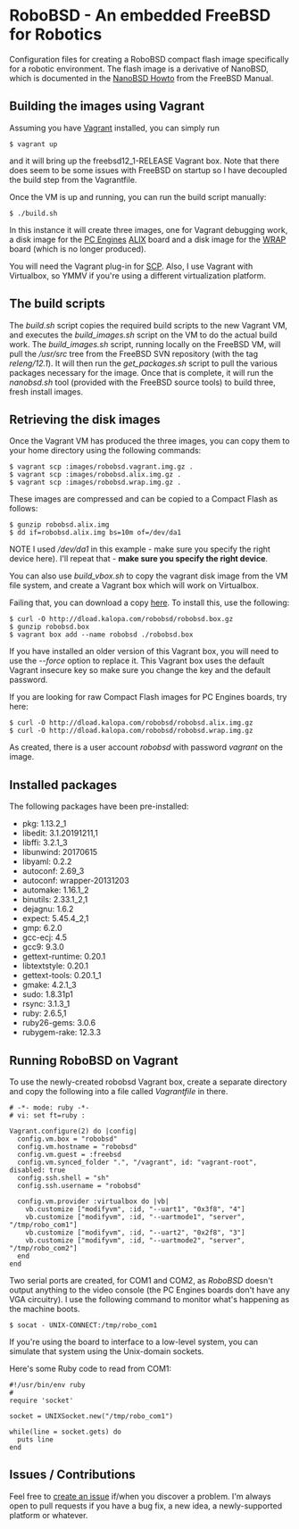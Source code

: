 # RoboBSD - An embedded FreeBSD for Robotics

Configuration files for creating a RoboBSD compact flash image
specifically for a robotic environment.
The flash image is a derivative of NanoBSD,
which is documented in the
[NanoBSD Howto](https://www.freebsd.org/doc/en/articles/nanobsd/howto.html)
from the FreeBSD Manual.

## Building the images using Vagrant

Assuming you have [Vagrant](https://www.vagrantup.com/)
installed, you can simply run

    $ vagrant up

and it will bring up the freebsd12\_1-RELEASE Vagrant box.
Note that there does seem to be some issues with FreeBSD on startup so
I have decoupled the build step from the Vagrantfile.

Once the VM is up and running, you can run the build script manually:

    $ ./build.sh

In this instance it will create three images, one for Vagrant debugging work,
a disk image for the
[PC Engines](http://pcengines.ch/)
[ALIX](http://pcengines.ch/alix.htm) board and a disk image for the
[WRAP](http://pcengines.ch/wrap.htm) board (which is no longer produced).

You will need the Vagrant plug-in for
[SCP](https://github.com/invernizzi/vagrant-scp).
Also, I use Vagrant with Virtualbox, so YMMV if you're using
a different virtualization platform.

## The build scripts

The *build.sh* script copies the required build scripts to the new
Vagrant VM, and executes the *build_images.sh* script on the VM to do
the actual build work.
The *build_images.sh* script, running locally on the FreeBSD VM,
will pull the */usr/src* tree from the FreeBSD SVN repository
(with the tag *releng/12.1*).
It will then run the *get_packages.sh* script to pull the various
packages necessary for the image.
Once that is complete, it will run the *nanobsd.sh* tool (provided
with the FreeBSD source tools) to build three, fresh install images.

## Retrieving the disk images

Once the Vagrant VM has produced the three images,
you can copy them to your home directory using the following commands:

    $ vagrant scp :images/robobsd.vagrant.img.gz .
    $ vagrant scp :images/robobsd.alix.img.gz .
    $ vagrant scp :images/robobsd.wrap.img.gz .

These images are compressed and can be copied to a Compact Flash as follows:

    $ gunzip robobsd.alix.img
    $ dd if=robobsd.alix.img bs=10m of=/dev/da1

NOTE I used */dev/da1* in this example - make sure you specify the right device here).
I'll repeat that - **make sure you specify the right device**.

You can also use *build_vbox.sh* to copy the vagrant disk image from the VM file system,
and create a Vagrant box which will work on Virtualbox.

Failing that, you can download a copy
[here](http://dload.kalopa.com/robobsd/robobsd.box.gz).
To install this, use the following:

    $ curl -O http://dload.kalopa.com/robobsd/robobsd.box.gz
    $ gunzip robobsd.box
    $ vagrant box add --name robobsd ./robobsd.box

If you have installed an older version of this Vagrant box,
you will need to use the _--force_ option to replace it.
This Vagrant box uses the default Vagrant insecure key so make sure you change the key and
the default password.

If you are looking for raw Compact Flash images for PC Engines boards, try here:

    $ curl -O http://dload.kalopa.com/robobsd/robobsd.alix.img.gz
    $ curl -O http://dload.kalopa.com/robobsd/robobsd.wrap.img.gz

As created, there is a user account _robobsd_ with password _vagrant_ on the image.

## Installed packages

The following packages have been pre-installed:

* pkg: 1.13.2\_1
* libedit: 3.1.20191211,1
* libffi: 3.2.1\_3
* libunwind: 20170615
* libyaml: 0.2.2
* autoconf: 2.69\_3
* autoconf: wrapper-20131203
* automake: 1.16.1\_2
* binutils: 2.33.1\_2,1
* dejagnu: 1.6.2
* expect: 5.45.4\_2,1
* gmp: 6.2.0
* gcc-ecj: 4.5
* gcc9: 9.3.0
* gettext-runtime: 0.20.1
* libtextstyle: 0.20.1
* gettext-tools: 0.20.1\_1
* gmake: 4.2.1\_3
* sudo: 1.8.31p1
* rsync: 3.1.3\_1
* ruby: 2.6.5,1
* ruby26-gems: 3.0.6
* rubygem-rake: 12.3.3

## Running RoboBSD on Vagrant

To use the newly-created robobsd Vagrant box, create a separate directory and copy the
following into a file called _Vagrantfile_ in there.

    # -*- mode: ruby -*-
    # vi: set ft=ruby :

    Vagrant.configure(2) do |config|
      config.vm.box = "robobsd"
      config.vm.hostname = "robobsd"
      config.vm.guest = :freebsd
      config.vm.synced_folder ".", "/vagrant", id: "vagrant-root", disabled: true
      config.ssh.shell = "sh"
      config.ssh.username = "robobsd"

      config.vm.provider :virtualbox do |vb|
        vb.customize ["modifyvm", :id, "--uart1", "0x3f8", "4"]
        vb.customize ["modifyvm", :id, "--uartmode1", "server", "/tmp/robo_com1"]
        vb.customize ["modifyvm", :id, "--uart2", "0x2f8", "3"]
        vb.customize ["modifyvm", :id, "--uartmode2", "server", "/tmp/robo_com2"]
      end
    end

Two serial ports are created, for COM1 and COM2, as *RoboBSD* doesn't output anything to
the video console (the PC Engines boards don't have any VGA circuitry).
I use the following command to monitor what's happening as the machine boots.

    $ socat - UNIX-CONNECT:/tmp/robo_com1 

If you're using the board to interface to a low-level system, you can simulate that
system using the Unix-domain sockets.

Here's some Ruby code to read from COM1:

    #!/usr/bin/env ruby
    #
    require 'socket'

    socket = UNIXSocket.new("/tmp/robo_com1")

    while(line = socket.gets) do
      puts line
    end

## Issues / Contributions

Feel free to
[create an issue](https://github.com/kalopa/robobsd/issues/new)
if/when you discover a problem.
I'm always open to pull requests if you have a bug fix, a new idea, a newly-supported platform
or whatever.
